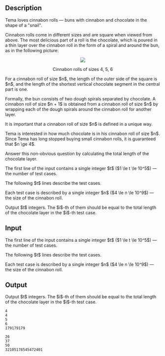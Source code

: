## Description

<div><p>Tema loves cinnabon rolls — buns with cinnabon and chocolate in the shape of a "snail".</p><p>Cinnabon rolls come in different sizes and are square when viewed from above. The most delicious part of a roll is the chocolate, which is poured in a thin layer over the cinnabon roll in the form of a spiral and around the bun, as in the following picture:</p><center> <img class="tex-graphics" src="file://GMDraCRS.png" style="max-width: 100.0%;max-height: 100.0%;"><p> <span class="tex-font-size-small">Cinnabon rolls of sizes 4, 5, 6</span> </p></center><p>For a cinnabon roll of size $n$, the length of the outer side of the square is $n$, and the length of the shortest vertical chocolate segment in the central part is one.</p><p>Formally, the bun consists of two dough spirals separated by chocolate. A cinnabon roll of size $n + 1$ is obtained from a cinnabon roll of size $n$ by wrapping each of the dough spirals around the cinnabon roll for another layer.</p><p><span class="tex-font-style-bf">It is important that a cinnabon roll of size $n$ is defined in a unique way.</span></p><p>Tema is interested in how much chocolate is in his cinnabon roll of size $n$. Since Tema has long stopped buying small cinnabon rolls, it is guaranteed that $n \ge 4$.</p><p>Answer this non-obvious question by calculating the total length of the chocolate layer.</p></div><div class="input-specification"><p>The first line of the input contains a single integer $t$ ($1 \le t \le 10^5$)&nbsp;— the number of test cases.</p><p>The following $t$ lines describe the test cases.</p><p>Each test case is described by a single integer $n$ ($4 \le n \le 10^9$)&nbsp;— the size of the cinnabon roll.</p></div><div class="output-specification"><p>Output $t$ integers. The $i$-th of them should be equal to the total length of the chocolate layer in the $i$-th test case.</p></div>

## Input

<p>The first line of the input contains a single integer $t$ ($1 \le t \le 10^5$)&nbsp;— the number of test cases.</p><p>The following $t$ lines describe the test cases.</p><p>Each test case is described by a single integer $n$ ($4 \le n \le 10^9$)&nbsp;— the size of the cinnabon roll.</p>

## Output

<p>Output $t$ integers. The $i$-th of them should be equal to the total length of the chocolate layer in the $i$-th test case.</p>





```input1|2,4
4
4
5
6
179179179
```




```output1
26
37
50
32105178545472401
```


